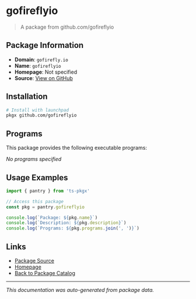# gofireflyio

> A package from github.com/gofireflyio

## Package Information

- **Domain**: `gofirefly.io`
- **Name**: `gofireflyio`
- **Homepage**: Not specified
- **Source**: [View on GitHub](https://github.com/pkgxdev/pantry/tree/main/projects/gofirefly.io/package.yml)

## Installation

```bash
# Install with launchpad
pkgx github.com/gofireflyio
```

## Programs

This package provides the following executable programs:

*No programs specified*

## Usage Examples

```typescript
import { pantry } from 'ts-pkgx'

// Access this package
const pkg = pantry.gofireflyio

console.log(`Package: ${pkg.name}`)
console.log(`Description: ${pkg.description}`)
console.log(`Programs: ${pkg.programs.join(', ')}`)
```

## Links

- [Package Source](https://github.com/pkgxdev/pantry/tree/main/projects/gofirefly.io/package.yml)
- [Homepage](#)
- [Back to Package Catalog](../package-catalog.md)

---

*This documentation was auto-generated from package data.*

